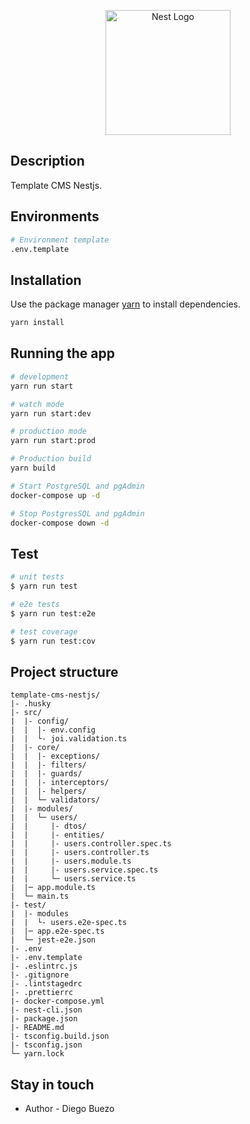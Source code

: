<p align="center">
  <a href="http://nestjs.com/" target="blank"><img src="https://nestjs.com/img/logo-small.svg" width="200" alt="Nest Logo" /></a>
</p>

## Description

Template CMS Nestjs.

## Environments

```bash
# Environment template
.env.template
```

## Installation

Use the package manager [yarn](https://yarnpkg.com/) to install dependencies.

```bash
yarn install
```

## Running the app

```bash
# development
yarn run start

# watch mode
yarn run start:dev

# production mode
yarn run start:prod

# Production build
yarn build

# Start PostgreSQL and pgAdmin
docker-compose up -d

# Stop PostgresSQL and pgAdmin
docker-compose down -d
```

## Test

```bash
# unit tests
$ yarn run test

# e2e tests
$ yarn run test:e2e

# test coverage
$ yarn run test:cov
```

## Project structure

```Text
template-cms-nestjs/
|- .husky
|- src/
|  |- config/
|  |  |- env.config
|  |  └- joi.validation.ts
|  |- core/
|  |  |- exceptions/
|  |  |- filters/
|  |  |- guards/
|  |  |- interceptors/
|  |  |- helpers/
|  |  └─ validators/
|  |- modules/
|  |  └─ users/
|  |     |- dtos/
|  |     |- entities/
|  |     |- users.controller.spec.ts
|  |     |- users.controller.ts
|  |     |- users.module.ts
|  |     |- users.service.spec.ts
|  |     └─ users.service.ts
|  |─ app.module.ts
|  └─ main.ts
|- test/
|  |- modules
|  |  └- users.e2e-spec.ts
|  |─ app.e2e-spec.ts
|  └─ jest-e2e.json
|- .env
|- .env.template
|- .eslintrc.js
|- .gitignore
|- .lintstagedrc
|- .prettierrc
|- docker-compose.yml
|- nest-cli.json
|- package.json
|- README.md
|- tsconfig.build.json
|- tsconfig.json
└─ yarn.lock
```

## Stay in touch

- Author - Diego Buezo
